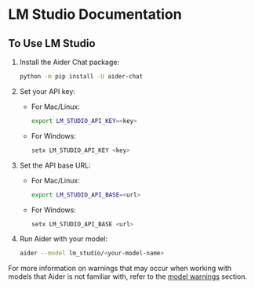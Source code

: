 # LM Studio Documentation

## To Use LM Studio

1. Install the Aider Chat package:
   ```bash
   python -m pip install -U aider-chat
   ```

2. Set your API key:
   - For Mac/Linux:
     ```bash
     export LM_STUDIO_API_KEY=<key>
     ```
   - For Windows:
     ```bash
     setx LM_STUDIO_API_KEY <key>
     ```

3. Set the API base URL:
   - For Mac/Linux:
     ```bash
     export LM_STUDIO_API_BASE=<url>
     ```
   - For Windows:
     ```bash
     setx LM_STUDIO_API_BASE <url>
     ```

4. Run Aider with your model:
   ```bash
   aider --model lm_studio/<your-model-name>
   ```

For more information on warnings that may occur when working with models that Aider is not familiar with, refer to the [model warnings](https://aider.chat/docs/llms/warnings.html) section.
